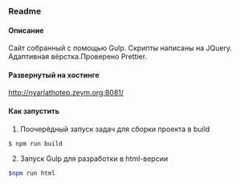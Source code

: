 ### Readme

#### Описание

Сайт собранный с помощью Gulp. Скрипты написаны на JQuery.
Адаптивная вёрстка.Проверено Prettier.

#### Развернутый на хостинге

http://nyarlathotep.zeym.org:8081/

#### Как запустить

1. Поочерёдный запуск задач для сборки проекта в build 
```bash
$ npm run build
```
2. Запуск Gulp для разработки в html-версии
```bash
$npm run html
```
